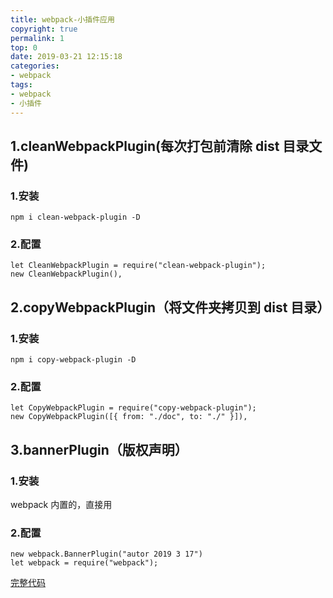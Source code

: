 ```yaml
---
title: webpack-小插件应用
copyright: true
permalink: 1
top: 0
date: 2019-03-21 12:15:18
categories:
- webpack
tags:
- webpack
- 小插件
---
```


## 1.cleanWebpackPlugin(每次打包前清除 dist 目录文件)

### 1.安装

```
npm i clean-webpack-plugin -D
```

### 2.配置

```
let CleanWebpackPlugin = require("clean-webpack-plugin");
new CleanWebpackPlugin(),
```

## 2.copyWebpackPlugin（将文件夹拷贝到 dist 目录）

### 1.安装

```
npm i copy-webpack-plugin -D
```

### 2.配置

```
let CopyWebpackPlugin = require("copy-webpack-plugin");
new CopyWebpackPlugin([{ from: "./doc", to: "./" }]),
```

## 3.bannerPlugin（版权声明）

### 1.安装

webpack 内置的，直接用

### 2.配置

```
new webpack.BannerPlugin("autor 2019 3 17")
let webpack = require("webpack");
```

[完整代码](https://github.com/zhoubichuan/frontend-note/tree/master/3.dev/3.scaffolding/1.webpack/2.config/4.plugin)
